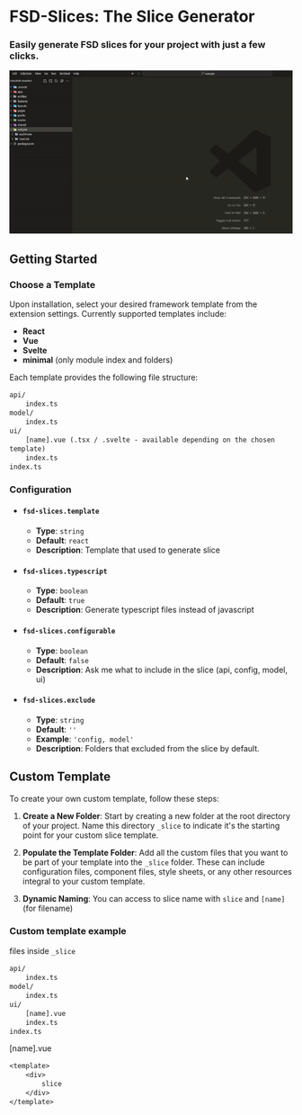 # FSD-Slices: The Slice Generator

### Easily generate FSD slices for your project with just a few clicks.

![Preview](https://raw.githubusercontent.com/SbokyZahodi/fsd-slices/main/res/preview.gif)

## Getting Started

### Choose a Template

Upon installation, select your desired framework template from the extension settings. Currently supported templates include:

- **React**
- **Vue**
- **Svelte**
- **minimal** (only module index and folders)

Each template provides the following file structure:

```plaintext
api/
    index.ts
model/
    index.ts
ui/
    [name].vue (.tsx / .svelte - available depending on the chosen template)
    index.ts
index.ts
```

### Configuration

- #### `fsd-slices.template`
  - **Type**: `string`
  - **Default**: `react`
  - **Description**: Template that used to generate slice

- #### `fsd-slices.typescript`
  - **Type**: `boolean`
  - **Default**: `true`
  - **Description**: Generate typescript files instead of javascript


- #### `fsd-slices.configurable`
  - **Type**: `boolean`
  - **Default**: `false`
  - **Description**: Ask me what to include in the slice (api, config, model, ui)


- #### `fsd-slices.exclude`
  - **Type**: `string`
  - **Default**: `''`
  - **Example**: `'config, model'`
  - **Description**: Folders that excluded from the slice by default.


## Custom Template

To create your own custom template, follow these steps:

1. **Create a New Folder**:
   Start by creating a new folder at the root directory of your project. Name this directory `_slice` to indicate it's the starting point for your custom slice template.

2. **Populate the Template Folder**:
   Add all the custom files that you want to be part of your template into the `_slice` folder. These can include configuration files, component files, style sheets, or any other resources integral to your custom template.

3. **Dynamic Naming**:
  You can access to slice name with `slice` and `[name]` (for filename)

### Custom template example

files inside `_slice`

```plaintext
api/
    index.ts
model/
    index.ts
ui/
    [name].vue
    index.ts
index.ts
```


[name].vue
```
<template>
    <div>
        slice
    </div>
</template>
```


